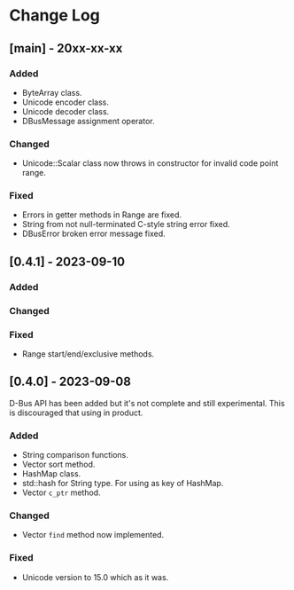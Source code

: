 # Change Log

## [main] - 20xx-xx-xx

### Added

- ByteArray class.
- Unicode encoder class.
- Unicode decoder class.
- DBusMessage assignment operator.

### Changed

- Unicode::Scalar class now throws in constructor for invalid code point range.

### Fixed

- Errors in getter methods in Range are fixed.
- String from not null-terminated C-style string error fixed.
- DBusError broken error message fixed.


## [0.4.1] - 2023-09-10

### Added

### Changed

### Fixed

- Range start/end/exclusive methods.


## [0.4.0] - 2023-09-08

D-Bus API has been added but it's not complete and still experimental.
This is discouraged that using in product.

### Added

- String comparison functions.
- Vector sort method.
- HashMap class.
- std::hash for String type. For using as key of HashMap.
- Vector `c_ptr` method.

### Changed

- Vector `find` method now implemented.

### Fixed

- Unicode version to 15.0 which as it was.
